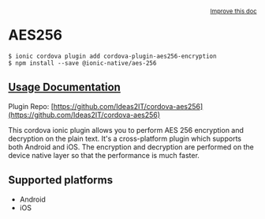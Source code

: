 <a style="float:right;font-size:12px;" href="http://github.com/ionic-team/ionic-native/edit/master/src/@ionic-native/plugins/aes-256/index.ts#L1">
  Improve this doc
</a>

# AES256

```
$ ionic cordova plugin add cordova-plugin-aes256-encryption
$ npm install --save @ionic-native/aes-256
```

## [Usage Documentation](https://ionicframework.com/docs/native/aes-256/)

Plugin Repo: [https://github.com/Ideas2IT/cordova-aes256](https://github.com/Ideas2IT/cordova-aes256)

This cordova ionic plugin allows you to perform AES 256 encryption and decryption on the plain text.
It's a cross-platform plugin which supports both Android and iOS.
The encryption and decryption are performed on the device native layer so that the performance is much faster.

## Supported platforms
- Android
- iOS



